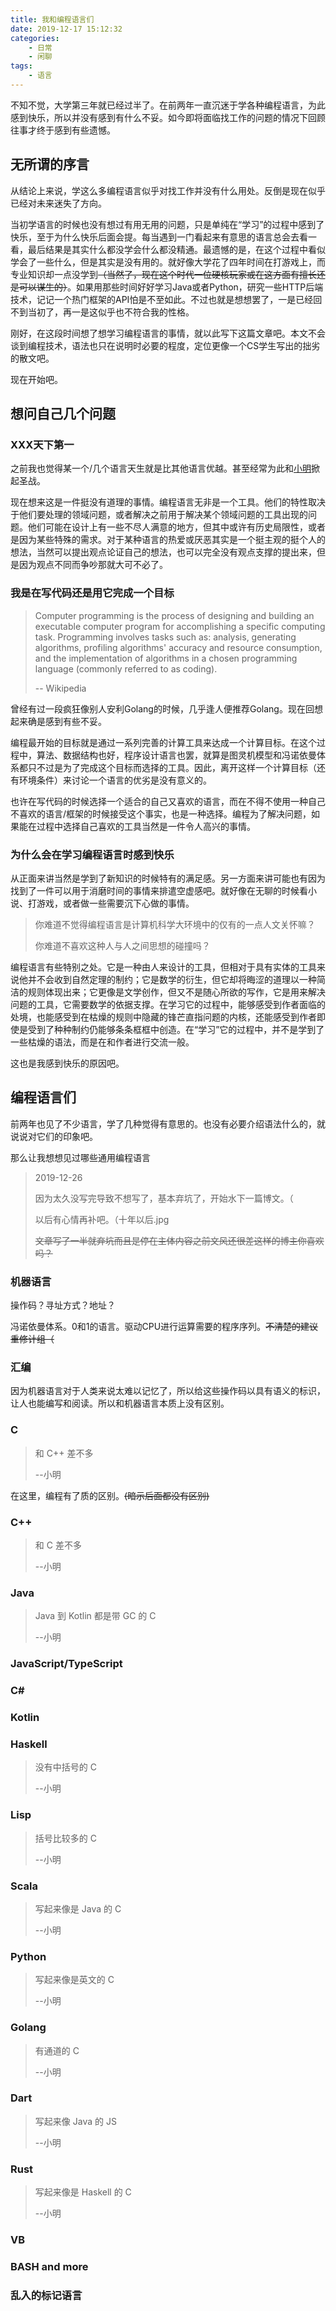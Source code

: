 ```yaml
---
title: 我和编程语言们
date: 2019-12-17 15:12:32
categories: 
    - 日常
    - 闲聊
tags: 
    - 语言
---
```


不知不觉，大学第三年就已经过半了。<!--more-->在前两年一直沉迷于学各种编程语言，为此感到快乐，所以并没有感到有什么不妥。如今即将面临找工作的问题的情况下回顾往事才终于感到有些遗憾。


## 无所谓的序言

从结论上来说，学这么多编程语言似乎对找工作并没有什么用处。反倒是现在似乎已经对未来迷失了方向。

当初学语言的时候也没有想过有用无用的问题，只是单纯在“学习”的过程中感到了快乐，至于为什么快乐后面会提。每当遇到一门看起来有意思的语言总会去看一看，最后结果是其实什么都没学会什么都没精通。最遗憾的是，在这个过程中看似学会了一些什么，但是其实是没有用的。就好像大学花了四年时间在打游戏上，而专业知识却一点没学到~~（当然了，现在这个时代一位硬核玩家或在这方面有擅长还是可以谋生的）~~。如果用那些时间好好学习Java或者Python，研究一些HTTP后端技术，记记一个热门框架的API怕是不至如此。不过也就是想想罢了，一是已经回不到当初了，再一是这似乎也不符合我的性格。

刚好，在这段时间想了想学习编程语言的事情，就以此写下这篇文章吧。本文不会谈到编程技术，语法也只在说明时必要的程度，定位更像一个CS学生写出的拙劣的散文吧。

现在开始吧。

## 想问自己几个问题

### XXX天下第一

之前我也觉得某一个/几个语言天生就是比其他语言优越。甚至经常为此和[小明][xiaoming]掀起圣战。

现在想来这是一件挺没有道理的事情。编程语言无非是一个工具。他们的特性取决于他们要处理的领域问题，或者解决之前用于解决某个领域问题的工具出现的问题。他们可能在设计上有一些不尽人满意的地方，但其中或许有历史局限性，或者是因为某些特殊的需求。对于某种语言的热爱或厌恶其实是一个挺主观的挺个人的想法，当然可以提出观点论证自己的想法，也可以完全没有观点支撑的提出来，但是因为观点不同而争吵那就大可不必了。

### 我是在写代码还是用它完成一个目标

> Computer programming is the process of designing and building an executable computer program for accomplishing a specific computing task. Programming involves tasks such as: analysis, generating algorithms, profiling algorithms' accuracy and resource consumption, and the implementation of algorithms in a chosen programming language (commonly referred to as coding).
> 
> -- Wikipedia

曾经有过一段疯狂像别人安利Golang的时候，几乎逢人便推荐Golang。现在回想起来确是感到有些不妥。

编程最开始的目标就是通过一系列完善的计算工具来达成一个计算目标。在这个过程中，算法、数据结构也好，程序设计语言也罢，就算是图灵机模型和冯诺依曼体系都只不过是为了完成这个目标而选择的工具。因此，离开这样一个计算目标（还有环境条件）来讨论一个语言的优劣是没有意义的。

也许在写代码的时候选择一个适合的自己又喜欢的语言，而在不得不使用一种自己不喜欢的语言/框架的时候接受这个事实，也是一种选择。编程为了解决问题，如果能在过程中选择自己喜欢的工具当然是一件令人高兴的事情。

### 为什么会在学习编程语言时感到快乐

从正面来讲当然是学到了新知识的时候特有的满足感。另一方面来讲可能也有因为找到了一件可以用于消磨时间的事情来排遣空虚感吧。就好像在无聊的时候看小说、打游戏，或者做一些需要沉下心做的事情。

> 你难道不觉得编程语言是计算机科学大环境中的仅有的一点人文关怀嘛？
> 
> 你难道不喜欢这种人与人之间思想的碰撞吗？

编程语言有些特别之处。它是一种由人来设计的工具，但相对于具有实体的工具来说他并不会收到自然定理的制约；它是数学的衍生，但它却将晦涩的道理以一种简洁的规则体现出来；它更像是文学创作，但又不是随心所欲的写作，它是用来解决问题的工具，它需要数学的依据支撑。在学习它的过程中，能够感受到作者面临的处境，也能感受到在枯燥的规则中隐藏的锋芒直指问题的内核，还能感受到作者即使是受到了种种制约仍能够条条框框中创造。在“学习”它的过程中，并不是学到了一些枯燥的语法，而是在和作者进行交流一般。

这也是我感到快乐的原因吧。

## 编程语言们

前两年也见了不少语言，学了几种觉得有意思的。也没有必要介绍语法什么的，就说说对它们的印象吧。

那么让我想想见过哪些通用编程语言

> 2019-12-26 
> 
> 因为太久没写完导致不想写了，基本弃坑了，开始水下一篇博文。（
>
> 以后有心情再补吧。（十年以后.jpg
> 
> ~~文章写了一半就弃坑而且是停在主体内容之前文风还很差这样的博主你喜欢吗？~~

### 机器语言

操作码？寻址方式？地址？

冯诺依曼体系。0和1的语言。驱动CPU进行运算需要的程序序列。~~不清楚的建议重修计组（~~

### 汇编

因为机器语言对于人类来说太难以记忆了，所以给这些操作码以具有语义的标识，让人也能编写和阅读。所以和机器语言本质上没有区别。


### C

> 和 C++ 差不多 
> 
> --小明

在这里，编程有了质的区别。~~(暗示后面都没有区别)~~

### C++

> 和 C 差不多 
> 
> --小明

### Java

> Java 到 Kotlin 都是带 GC 的 C
> 
> --小明

### JavaScript/TypeScript

### C#

### Kotlin

### Haskell

> 没有中括号的 C 
> 
> --小明

### Lisp

> 括号比较多的 C 
> 
> --小明

### Scala

> 写起来像是 Java 的 C 
> 
> --小明

### Python

> 写起来像是英文的 C 
> 
> --小明

### Golang

> 有通道的 C 
> 
> --小明

### Dart

> 写起来像 Java 的 JS 
> 
> --小明

### Rust

> 写起来像是 Haskell 的 C 
> 
> --小明


### VB

### BASH and more

### 乱入的标记语言


[xiaoming]: https://github.com/YuJuncen
